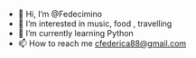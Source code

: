 - 👋 Hi, I’m @Fedecimino
- 👀 I’m interested in music, food , travelling
- 🌱 I’m currently learning Python
- 📫 How to reach me cfederica88@gmail.com

<!---
Fedecimino/Fedecimino is a ✨ special ✨ repository because its `README.md` (this file) appears on your GitHub profile.
You can click the Preview link to take a look at your changes.
--->
